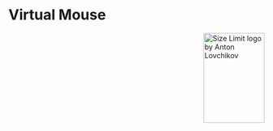 # Virtual Mouse
<img src="http://github.com/Ashvin-G/Virtual-Mouse/tree/main/images/logo.jpg" align="right"
     alt="Size Limit logo by Anton Lovchikov" width="120" height="178">
